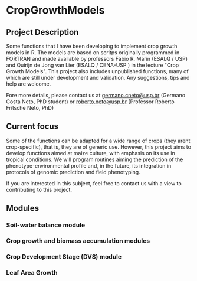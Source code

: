 # CropGrowthModels

## Project Description
Some functions that I have been developing to implement crop growth models in R. The models are based on scritps originally programmed in FORTRAN and made available by professors Fábio R. Marin (ESALQ / USP) and Quirijn de Jong van Lier (ESALQ / CENA-USP ) in the lecture "Crop Growth Models". This project also includes unpublished functions, many of which are still under development and validation. Any suggestions, tips and help are welcome.

Fore more details, please contact us at <germano.cneto@usp.br> (Germano Costa Neto, PhD student) or <roberto.neto@usp.br> (Professor Roberto Fritsche Neto, PhD)

## Current focus

Some of the functions can be adapted for a wide range of crops (they arent crop-specific), that is, they are of generic use. However, this project aims to develop functions aimed at maize culture, with emphasis on its use in tropical conditions. We will program routines aiming the prediction of the phenotype-environmental profile and, in the future, its integration in protocols of genomic prediction and field phenotyping.

If you are interested in this subject, feel free to contact us with a view to contributing to this project.

## Modules

### Soil-water balance module

### Crop growth and biomass accumulation modules

### Crop Development Stage (DVS) module

### Leaf Area Growth 

